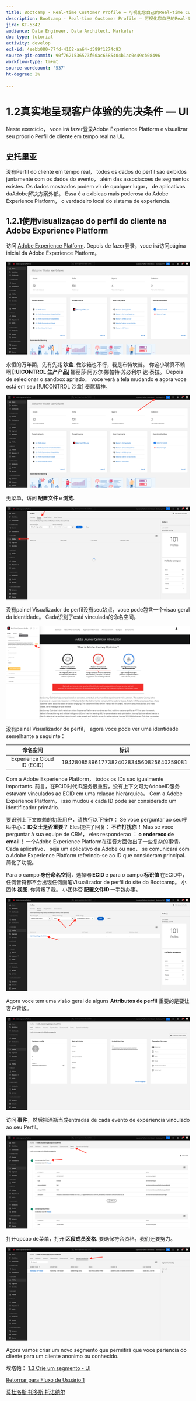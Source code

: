 ```yaml
---
title: Bootcamp - Real-time Customer Profile — 可视化您自己的Real-time Customer Profile - UI — 巴西
description: Bootcamp - Real-time Customer Profile — 可视化您自己的Real-time Customer Profile - UI — 巴西
jira: KT-5342
audience: Data Engineer, Data Architect, Marketer
doc-type: tutorial
activity: develop
exl-id: 4eebb080-77fd-4162-aa64-d599f1274c93
source-git-commit: 90f7621536573f60ac6585404b1ac0e49cb08496
workflow-type: tm+mt
source-wordcount: '537'
ht-degree: 2%

---
```


# 1.2真实地呈现客户体验的先决条件 — UI

Neste exercício， voce irá fazer登录Adobe Experience Platform e visualizar seu próprio Perfil de cliente em tempo real na UI。

## 史托里亚

没有Perfil do cliente em tempo real， todos os dados do perfil sao exibidos juntamente com os dados do evento， além das associacoes de segmentos existes. Os dados mostrados podem vir de qualquer lugar， de aplicativos daAdobe解决方案外部。 Essa é a exibicao mais poderosa da Adobe Experience Platform， o verdadeiro local do sistema de experiencia.

## 1.2.1使用visualizaçao do perfil do cliente na Adobe Experience Platform

访问 [Adobe Experience Platform](https://experience.adobe.com/platform). Depois de fazer登录，voce irá访问página inicial da Adobe Experience Platform。

![数据获取](./images/home.png)

永恒的万年期，先有先兆 **沙盒**. 做沙箱也不行，我是布特坎普。 你这小嘴真不赖啊 **[!UICONTROL 生产产品]** 娜丽莎·阿苏尔·娜帕特·苏必利尔·达·泰拉。 Depois de selecionar o sandbox apriado， voce verá a tela mudando e agora voce está em seu [!UICONTROL 沙盒] 奉献精神。

![数据获取](./images/sb1.png)

无菜单，访问 **配置文件** e **浏览**.

![客户配置文件](./images/homemenu.png)

没有painel Visualizador de perfil没有seu站点，voce pode包含一个visao geral da identidade。 Cada识别了está vinculada的命名空间。

![客户配置文件](./images/identities.png)

没有painel Visualizador de perfil， agora voce pode ver uma identidade semelhante a seguinte：

| 命名空间 | 标识 |
|:-------------:| :---------------:|
| Experience Cloud ID (ECID) | 19428085896177382402834560825640259081 |

Com a Adobe Experience Platform， todos os IDs sao igualmente importants. 前言，在ECID时代ID服务很重要，没有上下文可为AdobeID服务estavam vinculados ao ECID em uma relaçao hierárquica。 Com a Adobe Experience Platform， isso mudou e cada ID pode ser considerado um identificador primário.

要识别上下文依赖的初级用户，请执行以下操作： Se voce perguntar ao seu呼叫中心： **ID女士是否重要？** Eles提供了回复： **不许打扰你！** Mas se voce perguntar à sua equipe de CRM， eles responderao ： **o endereco de email！** 一个Adobe Experience Platform在语音方面做出了一些复杂的事情。 Cada aplicativo， seja um aplicativo da Adobe ou nao， se comunicará com a Adobe Experience Platform referindo-se ao ID que consideram principal. 简化了功能。

Para o campo **身份命名空间**，选择器 **ECID** e para o campo **标识值** 在ECID中，任何音符都不会出现任何画笔Visualizador de perfil do site do Bootcamp。 小团体 **视图**. 你背叛了我。 小团体否 **配置文件ID** 一手包办事。

![客户配置文件](./images/popupecid.png)

Agora voce tem uma visão geral de alguns **Attributos de perfil** 重要的是要让客户背叛。

![客户配置文件](./images/profile.png)

访问 **事件**，然后把酒瓶当成entradas de cada evento de experiencia vinculado ao seu Perfil。

![客户配置文件](./images/profileee.png)

打开opcao de菜单，打开 **区段成员资格**. 要确保符合资格，我们还要努力。

![客户配置文件](./images/profileseg.png)

Agora vamos criar um novo segmento que permitirá que voce periencia do cliente para um cliente anonimo ou conhecido.

埃塔帕： [1.3 Crie um segmento - UI](./ex3.md)

[Retornar para Fluxo de Usuário 1](./uc1.md)

[莫杜洛斯·托多斯·托诺纳尔](../../overview.md)
